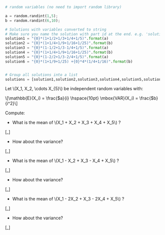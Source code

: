 ```python
# random variables (no need to import random library)

a = random.randint(1,5);
b = random.randint(6,10);

# Solutions with variables converted to string
# Make sure you name the solution with part id at the end. e.g. 'solution1' will be solution for part 1.
solution1 = "{0}*(1+1/2+1/3+1/4+1/5)".format(a)
solution2 = "{0}*(1+1/4+1/9+1/16+1/25)".format(b)
solution3 = "{0}*(1-1/2+1/3-1/4+1/5)".format(a)
solution4 = "{0}*(1+1/4+1/9+1/16+1/25)".format(b)
solution5 = "{0}*(1-2/2+1/3-2/4+1/5)".format(a)
solution6 = "{0}*(1+1/9+1/25) +{0}*4*(1/4+1/16)".format(b)


# Group all solutions into a list
solutions = [solution1,solution2,solution3,solution4,solution5,solution6]

```

Let \\\(X_1, X_2, \cdots X_{5}\\\) be independent random variables with:

\\\[\mathbb{E}(X_i) = \frac{$a}{i} \hspace{10pt} \mbox{VAR}(X_i) = \frac{$b}{i^2}\\\]

Compute:

* What is the mean of \\\(X_1 + X_2 + X_3 + X_4 + X_5\\\) ?

[_]

* How about the variance?

[_]

* What is the mean of \\\(X_1 - X_2 + X_3 - X_4 + X_5\\\) ?

[_]

* How about the variance?

[_]

* What is the mean of \\\(X_1 - 2X_2 + X_3 - 2X_4 + X_5\\\) ?

[_]

* How about the variance?

[_]
